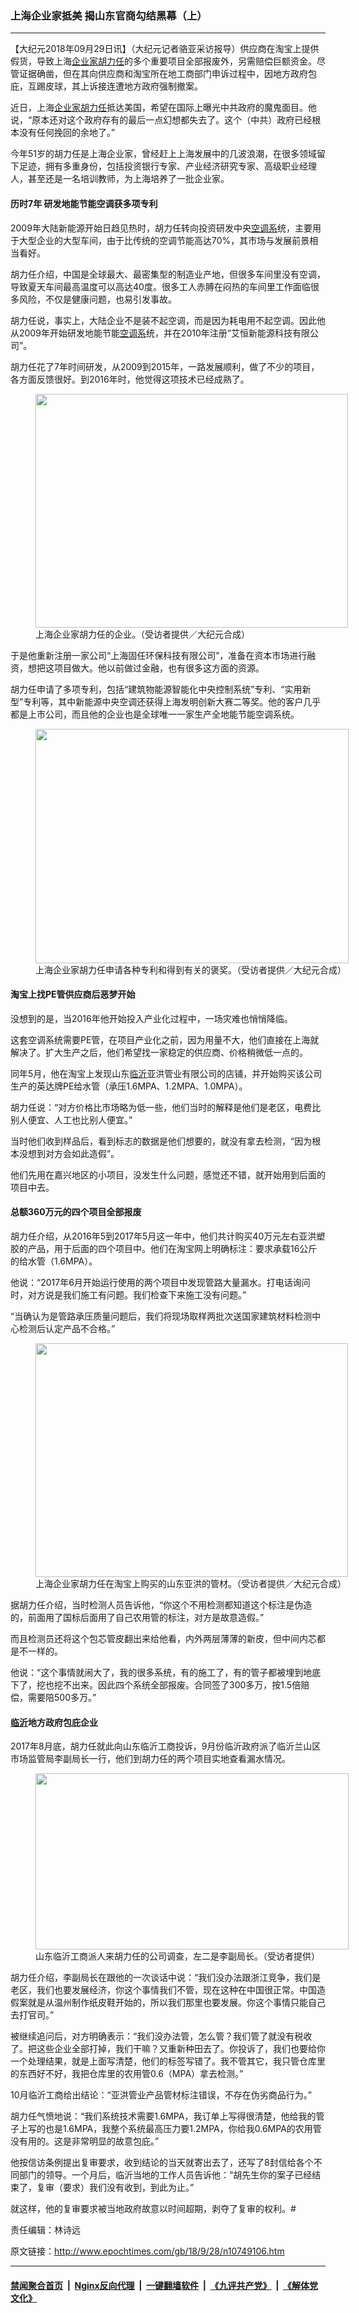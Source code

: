 ### 上海企业家抵美 揭山东官商勾结黑幕（上）
------------------------

<p>【大纪元2018年09月29日讯】（大纪元记者骆亚采访报导）供应商在淘宝上提供假货，导致上海<a href="http://www.epochtimes.com/gb/tag/%E4%BC%81%E4%B8%9A%E5%AE%B6.html">企业家</a><a href="http://www.epochtimes.com/gb/tag/%E8%83%A1%E5%8A%9B%E4%BB%BB.html">胡力任</a>的多个重要项目全部报废外，另需赔偿巨额资金。尽管证据确凿，但在其向供应商和淘宝所在地工商部门申诉过程中，因地方政府包庇，互踢皮球，其上诉接连遭地方政府强制撤案。</p>
<p>近日，上海<a href="http://www.epochtimes.com/gb/tag/%E4%BC%81%E4%B8%9A%E5%AE%B6.html">企业家</a><a href="http://www.epochtimes.com/gb/tag/%E8%83%A1%E5%8A%9B%E4%BB%BB.html">胡力任</a>抵达美国，希望在国际上曝光中共政府的魔鬼面目。他说，“原本还对这个政府存有的最后一点幻想都失去了。这个（中共）政府已经根本没有任何挽回的余地了。”</p>
<p>今年51岁的胡力任是上海企业家，曾经赶上上海发展中的几波浪潮，在很多领域留下足迹，拥有多重身份，包括投资银行专家、产业经济研究专家、高级职业经理人，甚至还是一名培训教师，为上海培养了一批企业家。</p>
<h4>历时7年 研发地能节能空调获多项专利</h4>
<p>2009年大陆新能源开始日趋见热时，胡力任转向投资研发中央<a href="http://www.epochtimes.com/gb/tag/%E7%A9%BA%E8%B0%83%E7%B3%BB.html">空调系</a>统，主要用于大型企业的大型车间，由于比传统的空调节能高达70%，其市场与发展前景相当看好。</p>
<p>胡力任介绍，中国是全球最大、最密集型的制造业产地，但很多车间里没有空调，导致夏天车间最高温度可以高达40度。很多工人赤膊在闷热的车间里工作面临很多风险，不仅是健康问题，也易引发事故。</p>
<p>胡力任说，事实上，大陆企业不是装不起空调，而是因为耗电用不起空调。因此他从2009年开始研发地能节能<a href="http://www.epochtimes.com/gb/tag/%E7%A9%BA%E8%B0%83%E7%B3%BB.html">空调系</a>统，并在2010年注册“艾恒新能源科技有限公司”。</p>
<p>胡力任花了7年时间研发，从2009到2015年，一路发展顺利，做了不少的项目，各方面反馈很好。到2016年时，他觉得这项技术已经成熟了。</p>
<figure id="attachment_10749294" style="width: 500px" class="wp-caption aligncenter"><a href="http://i.epochtimes.com/assets/uploads/2018/09/dc60780fa3953a642567cb55e3afe45d.jpg"><img class=" wp-image-10749294" src="http://i.epochtimes.com/assets/uploads/2018/09/dc60780fa3953a642567cb55e3afe45d.jpg" alt="" width="500" height="374" /></a><figcaption class="wp-caption-text">上海企业家胡力任的企业。（受访者提供／大纪元合成）</figcaption></figure>
<p>于是他重新注册一家公司“上海固任环保科技有限公司”，准备在资本市场进行融资，想把这项目做大。他以前做过金融，也有很多这方面的资源。</p>
<p>胡力任申请了多项专利，包括“建筑物能源智能化中央控制系统”专利、“实用新型”专利等，其中新能源中央空调还获得上海发明创新大赛二等奖。他的客户几乎都是上市公司，而且他的企业也是全球唯一一家生产全地能节能空调系统。</p>
<figure id="attachment_10749312" style="width: 501px" class="wp-caption aligncenter"><a href="http://i.epochtimes.com/assets/uploads/2018/09/3a33782e10ace08e7c0692774e29b438.jpg"><img class=" wp-image-10749312" src="http://i.epochtimes.com/assets/uploads/2018/09/3a33782e10ace08e7c0692774e29b438.jpg" alt="" width="501" height="375" /></a><figcaption class="wp-caption-text">上海企业家胡力任申请各种专利和得到有关的褒奖。（受访者提供／大纪元合成）</figcaption></figure>
<h4>淘宝上找PE管供应商后恶梦开始</h4>
<p>没想到的是，当2016年他开始投入产业化过程中，一场灾难也悄悄降临。</p>
<p>这套空调系统需要PE管，在项目产业化之前，因为用量不大，他们直接在上海就解决了。扩大生产之后，他们希望找一家稳定的供应商、价格稍微低一点的。</p>
<p>同年5月，他在淘宝上发现山东<a href="http://www.epochtimes.com/gb/tag/%E4%B8%B4%E6%B2%82.html">临沂</a>亚洪管业有限公司的店铺，并开始购买该公司生产的英达牌PE给水管（承压1.6MPA、1.2MPA、1.0MPA）。</p>
<p>胡力任说：“对方价格比市场略为低一些，他们当时的解释是他们是老区，电费比别人便宜、人工也比别人便宜。”</p>
<p>当时他们收到样品后，看到标志的数据是他们想要的，就没有拿去检测，“因为根本没想到对方会如此造假”。</p>
<p>他们先用在嘉兴地区的小项目，没发生什么问题，感觉还不错，就开始用到后面的项目中去。</p>
<h4>总额360万元的四个项目全部报废</h4>
<p>胡力任介绍，从2016年5到2017年5月这一年中，他们共计购买40万元左右亚洪塑胶的产品，用于后面的四个项目中。他们在淘宝网上明确标注：要求承载16公斤的给水管（1.6MPA）。</p>
<p>他说：“2017年6月开始运行使用的两个项目中发现管路大量漏水。打电话询问时，对方说是我们施工有问题。我们检查下来施工没有问题。”</p>
<p>“当确认为是管路承压质量问题后，我们将现场取样两批次送国家建筑材料检测中心检测后认定产品不合格。”</p>
<figure id="attachment_10749321" style="width: 500px" class="wp-caption aligncenter"><a href="http://i.epochtimes.com/assets/uploads/2018/09/cc1c6c449039216eff826c7bb7f25691.jpg"><img class=" wp-image-10749321" src="http://i.epochtimes.com/assets/uploads/2018/09/cc1c6c449039216eff826c7bb7f25691.jpg" alt="" width="500" height="374" /></a><figcaption class="wp-caption-text">上海企业家胡力任在淘宝上购买的山东亚洪的管材。（受访者提供／大纪元合成）</figcaption></figure>
<p>据胡力任介绍，当时检测人员告诉他，“你这个不用检测都知道这个标注是伪造的，前面用了国标后面用了自己农用管的标注，对方是故意造假。”</p>
<p>而且检测员还将这个包芯管皮翻出来给他看，内外两层薄薄的新皮，但中间内芯都是不一样的。</p>
<p>他说：“这个事情就闹大了，我的很多系统，有的施工了，有的管子都被埋到地底下了，挖也挖不出来。因此四个系统全部报废。合同签了300多万，按1.5倍赔偿，需要陪500多万。”</p>
<h4><a href="http://www.epochtimes.com/gb/tag/%E4%B8%B4%E6%B2%82.html">临沂</a>地方政府包庇企业</h4>
<p>2017年8月底，胡力任就此向山东临沂工商投诉，9月份临沂政府派了临沂兰山区市场监管局李副局长一行，他们到胡力任的两个项目实地查看漏水情况。</p>
<figure id="attachment_10749326" style="width: 501px" class="wp-caption aligncenter"><a href="http://i.epochtimes.com/assets/uploads/2018/09/e0571be76976547776fd9bbe23e95982.jpg"><img class=" wp-image-10749326" src="http://i.epochtimes.com/assets/uploads/2018/09/e0571be76976547776fd9bbe23e95982.jpg" alt="" width="501" height="282" /></a><figcaption class="wp-caption-text">山东临沂工商派人来胡力任的公司调查，左二是李副局长。（受访者提供）</figcaption></figure>
<p>胡力任介绍，李副局长在跟他的一次谈话中说：“我们没办法跟浙江竞争，我们是老区，我们也要发展经济，你这个事情我们不管，现在这种在中国很正常。中国造假案就是从温州制作纸皮鞋开始的，所以我们那里也要发展。你这个事情只能自己去打官司。”</p>
<p>被继续追问后，对方明确表示：“我们没办法管，怎么管？我们管了就没有税收了。把这些企业全部打掉，我们干嘛？又重新种田去了。你投诉了，我们也要给你一个处理结果，就是上面写清楚，他们的标签写错了。我不管其它，我只管仓库里的东西好不好，我把仓库里的农用管0.6（MPA）拿去检测。”</p>
<p>10月临沂工商给出结论：“亚洪管业产品管材标注错误，不存在伪劣商品行为。”</p>
<p>胡力任气愤地说：“我们系统技术需要1.6MPA，我订单上写得很清楚，他给我的管子上写的也是1.6MPA，我整个系统最高压力要1.2MPA，你给我0.6MPA的农用管没有用的。这是非常明显的故意包庇。”</p>
<p>他按信访条例提出复审要求，收到结论的当天就寄出去了，还写了8封信给各个不同部门的领导。一个月后，临沂当地的工作人员告诉他：“胡先生你的案子已经结束了，复审（要求）我们没有收到，到此为止。”</p>
<p>就这样，他的复审要求被当地政府故意以时间超期，剥夺了复审的权利。#</p>
<p>责任编辑：林诗远</p>

原文链接：http://www.epochtimes.com/gb/18/9/28/n10749106.htm


------------------------
#### [禁闻聚合首页](https://github.com/gfw-breaker/banned-news/blob/master/README.md) &nbsp;|&nbsp; [Nginx反向代理](https://github.com/gfw-breaker/open-proxy/blob/master/README.md) &nbsp;|&nbsp; [一键翻墙软件](https://github.com/gfw-breaker/nogfw/blob/master/README.md) &nbsp;|&nbsp; [《九评共产党》](https://github.com/gfw-breaker/9ping.md/blob/master/README.md#九评之一评共产党是什么) &nbsp;|&nbsp; [《解体党文化》](https://github.com/gfw-breaker/jtdwh.md/blob/master/README.md#绪论)